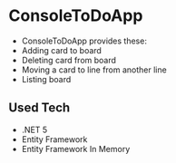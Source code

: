 # ConsoleToDoApp
- ConsoleToDoApp provides these:
- Adding card to board
- Deleting card from board
- Moving a card to line from another line
- Listing board
## Used Tech
- .NET 5
- Entity Framework
- Entity Framework In Memory
